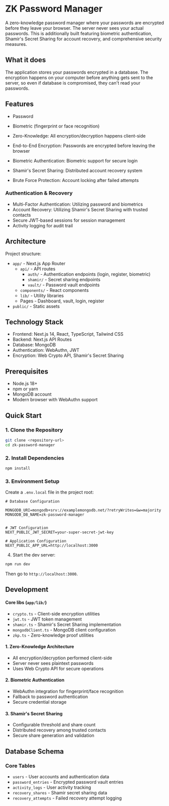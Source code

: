 # ZK Password Manager

A zero-knowledge password manager where your passwords are encrypted before they leave your browser. The server never sees your actual passwords. This is additionally built featuring biometric authentication, Shamir's Secret Sharing for account recovery, and comprehensive security measures.

## What it does

The application stores your passwords encrypted in a database. The encryption happens on your computer before anything gets sent to the server, so even if database is compromised, they can't read your passwords.

## Features

- Password
- Biometric (fingerprint or face recognition)

- Zero-Knowledge: All encryption/decryption happens client-side
- End-to-End Encryption: Passwords are encrypted before leaving the browser
- Biometric Authentication: Biometric support for secure login
- Shamir's Secret Sharing: Distributed account recovery system
- Brute Force Protection: Account locking after failed attempts

### Authentication & Recovery

- Multi-Factor Authentication: Utilizing password and biometrics
- Account Recovery: Utilizing Shamir's Secret Sharing with trusted contacts
- Secure JWT-based sessions for session management
- Activity logging for audit trail

## Architecture

Project structure:

- `app/` - Next.js App Router
  - `api/` - API routes
    - `auth/` - Authentication endpoints (login, register, biometric)
    - `shamir/` - Secret sharing endpoints
    - `vault/` - Password vault endpoints
  - `components/` - React components
  - `lib/` - Utility libraries
  - Pages - Dashboard, vault, login, register
- `public/` - Static assets

## Technology Stack

- Frontend: Next.js 14, React, TypeScript, Tailwind CSS
- Backend: Next.js API Routes
- Database: MongoDB
- Authentication: WebAuthn, JWT
- Encryption: Web Crypto API, Shamir's Secret Sharing

## Prerequisites

- Node.js 18+
- npm or yarn
- MongoDB account
- Modern browser with WebAuthn support

## Quick Start

### 1. Clone the Repository

```bash
git clone <repository-url>
cd zk-password-manager
```

### 2. Install Dependencies

```bash
npm install
```

### 3. Environment Setup

Create a `.env.local` file in the project root:

```env
# Database Configuration

MONGODB_URI=mongodb+srv://examplemongodb.net/?retryWrites=&w=majority
MONGODB_DB_NAME=zk-password-manager


# JWT Configuration
NEXT_PUBLIC_JWT_SECRET=your-super-secret-jwt-key

# Application Configuration
NEXT_PUBLIC_APP_URL=http://localhost:3000
```

4. Start the dev server:

```bash
npm run dev
```

Then go to `http://localhost:3000`.

## Development

#### Core libs (`app/lib/`)

- `crypto.ts` - Client-side encryption utilities
- `jwt.ts` - JWT token management
- `shamir.ts` - Shamir's Secret Sharing implementation
- `mongodbClient.ts` - MongoDB client configuration
- `zkp.ts` - Zero-knowledge proof utilities

#### 1. Zero-Knowledge Architecture

- All encryption/decryption performed client-side
- Server never sees plaintext passwords
- Uses Web Crypto API for secure operations

#### 2. Biometric Authentication

- WebAuthn integration for fingerprint/face recognition
- Fallback to password authentication
- Secure credential storage

#### 3. Shamir's Secret Sharing

- Configurable threshold and share count
- Distributed recovery among trusted contacts
- Secure share generation and validation

## Database Schema

### Core Tables

- `users` - User accounts and authentication data
- `password_entries` - Encrypted password vault entries
- `activity_logs` - User activity tracking
- `recovery_shares` - Shamir secret sharing data
- `recovery_attempts` - Failed recovery attempt logging
